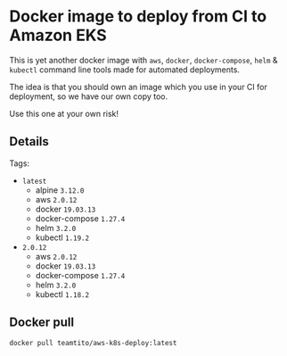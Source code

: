 # Docker image to deploy from CI to Amazon EKS

This is yet another docker image with `aws`, `docker`, `docker-compose`, `helm` & `kubectl` command line tools made for automated deployments.

The idea is that you should own an image which you use in your CI for deployment, so we have our own copy too.

Use this one at your own risk!

## Details

Tags:
  * `latest`
	* alpine `3.12.0`
    * aws `2.0.12`
    * docker `19.03.13`
    * docker-compose `1.27.4`
    * helm `3.2.0`
    * kubectl `1.19.2`
  * `2.0.12`
    * aws `2.0.12`
    * docker `19.03.13`
    * docker-compose `1.27.4`
    * helm `3.2.0`
    * kubectl `1.18.2`

## Docker pull

```shell
docker pull teamtito/aws-k8s-deploy:latest
```
